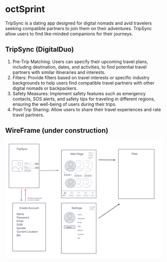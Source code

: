 # octSprint

TripSync is a dating app designed for digital nomads and avid travelers seeking compatible partners to join them on their adventures. TripSync allow users to find like-minded companions for their journeys.

## TripSync (DigitalDuo)
1. Pre-Trip Matching: Users can specify their upcoming travel plans, including destination, dates, and activities, to find potential travel partners with similar itineraries and interests.
2. Filters: Provide filters based on travel interests or specific industry backgrounds to help users find compatible travel partners with other digital nomads or backpackers.  
3. Safety Measures: Implement safety features such as emergency contacts, SOS alerts, and safety tips for traveling in different regions, ensuring the well-being of users during their trips.
4. Post-Trip Sharing: Allow users to share their travel experiences and rate travel partners.

## WireFrame (under construction)

![Day 1 Image](Img/day1.png)
